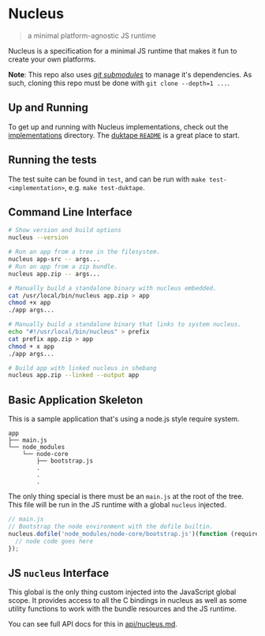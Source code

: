 # Nucleus
> a minimal platform-agnostic JS runtime

Nucleus is a specification for a minimal JS runtime that makes it fun to create
your own platforms.

**Note**: This repo also uses _[git submodules](https://chrisjean.com/git-submodules-adding-using-removing-and-updating/)_ to manage it's dependencies. As such, cloning this repo must be done with `git clone --depth=1 ...`.

## Up and Running

To get up and running with Nucleus implementations, check out the [implementations]
directory. The [duktape `README`] is a great place to start.

[implementations]: implementations
[duktape `README`]: implementations/duktape/README.md

## Running the tests

The test suite can be found in `test`, and can be run with
`make test-<implementation>`, e.g. `make test-duktape`.

## Command Line Interface

```sh
# Show version and build options
nucleus --version

# Run an app from a tree in the filesystem.
nucleus app-src -- args...
# Run an app from a zip bundle.
nucleus app.zip -- args...

# Manually build a standalone binary with nucleus embedded.
cat /usr/local/bin/nucleus app.zip > app
chmod +x app
./app args...

# Manually build a standalone binary that links to system nucleus.
echo "#!/usr/local/bin/nucleus" > prefix
cat prefix app.zip > app
chmod + x app
./app args...

# Build app with linked nucleus in shebang
nucleus app.zip --linked --output app
```

## Basic Application Skeleton

This is a sample application that's using a node.js style require system.

```
app
├── main.js
└── node_modules
    └── node-core
        ├── bootstrap.js
        .
        .
        .
```

The only thing special is there must be an `main.js` at the root of the tree.  
This file will be run in the JS runtime with a global `nucleus` injected.

```js
// main.js
// Bootstrap the node environment with the dofile builtin.
nucleus.dofile('node_modules/node-core/bootstrap.js')(function (require, module) {
  // node code goes here
});
```

## JS `nucleus` Interface

This global is the only thing custom injected into the JavaScript global scope.
It provides access to all the C bindings in nucleus as well as some utility
functions to work with the bundle resources and the JS runtime.

You can see full API docs for this in [api/nucleus.md](./api/nucleus.md).
